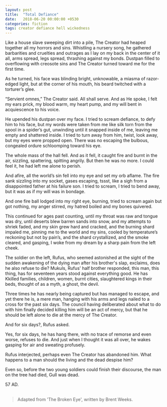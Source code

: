 ```yaml
---
layout: post
title:  "Total Defiance"
date:   2018-06-20 00:00:00 +0530
categories: fiction
tags: creator defiance hell wickedness
---
```


Like a house slave sweeping dirt into a pile, The Creator had heaped together all my horrors and sins. Whistling a nursery song, he gathered barbarities and cruelties and outrages as I lay on my back in the center of it all, arms spread, legs spread, thrashing against my bonds. Dustpan filled to overflowing with creosote sins and The Creator turned toward me for the first time.

As he turned, his face was blinding bright, unknowable, a miasma of razor-edged light, but at the corner of his mouth, his beard twitched with a torturer’s glee.

“Servient omnes,” The Creator said. All shall serve. And as He spoke, I felt my ears prick, my blood warm, my heart pump, and my will bent in acquiescence to his voice.

He upended his dustpan over my face. I tried to scream defiance, to defy him to his face, but my words were taken from me like silk torn from the spool in a spider’s gut, unwinding until it snapped inside of me, leaving me empty and shattered inside. I tried to turn away from him, twist, look away, but my eyes were propped open. There was no escaping the bulbous, congealed ordure schloomping toward his eye.

The whole mass of the hall fell. And as it fell, it caught fire and burnt in the air, sizzling, spattering, spitting angrily. But then he was no more. I could feel it, he had left me alone to perish.

And afire, all the world’s sin fell into my eye and set my orb aflame. The fire sank sizzling into my socket, gases escaping, tssst, like a sigh from a disappointed father at his failure son. I tried to scream, I tried to bend away, but it was as if my will was in bondage.

And one fire ball lodged into my right eye, burning, tried to scream again but got nothing, my anger stirred, my hatred boiled and my bones quivered.

This continued for ages past counting, until my throat was raw and tongue was dry, until deserts blew barren sands into snow, and my attempts to shriek faded, and my skin grew hard and cracked, and the burning shard impaled me, pinning me to the world and my sins, cooled by temperature’s reckoning but not by pain’s, and the shard crystallized, and the smoke cleared, and gasping, I woke from my dream by a sharp pain from the left cheek.

The soldier on the left, Rufus, who seemed astonished at the sight of the sudden awakening of the dying man after his brother's slap, exclaims, does he also refuse to die? Mukuls, Rufus' half brother responded, this man, this thing, has for seventeen years stood against everything good. He has Kkilled families, children, women, burnt cities, slaughtered kings in their beds, thought of as a myth, a ghost, the devil.

Three times he has nearly being captured but has managed to escape, and yet there he is, a mere man, hanging with his arms and legs nailed to a cross for the past six days. The council having deliberated about what to do with him finally decided killing him will be an act of mercy, but that he should be left alone to die at the mercy of The Creator. 

And for six days?, Rufus asked. 

Yes, for six days, he has hang there, with no trace of remorse and even worse, refuses to die. And just when I thought it was all over, he wakes gasping for air and sweating profusely. 

Rufus interjected, perhaps even The Creator has abandoned him. What happens to a man should the living and the dead despise him?

Even so, before the two young soldiers could finish their discourse, the man on the tree had died, Gull was dead.

57 AD.
<br> <br>

> Adapted from 'The Broken Eye', written by Brent Weeks.